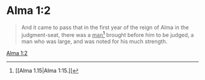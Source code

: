 # Alma 1:2

> And it came to pass that in the first year of the reign of Alma in the judgment-seat, there was a <u>man</u>[^a] brought before him to be judged, a man who was large, and was noted for his much strength.

[Alma 1:2](https://www.churchofjesuschrist.org/study/scriptures/bofm/alma/1?lang=eng&id=p2#p2)


[^a]: [[Alma 1.15|Alma 1:15.]]
